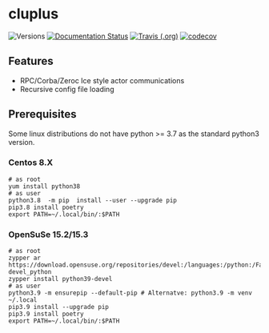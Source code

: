 # cluplus

![Versions](https://img.shields.io/badge/python->3.7-blue)
[![Documentation Status](https://readthedocs.org/projects/sdss-cluplus/badge/?version=latest)](https://sdss-cluplus.readthedocs.io/en/latest/?badge=latest)
[![Travis (.org)](https://img.shields.io/travis/wasndas/cluplus)](https://travis-ci.org/wasndas/cluplus)
[![codecov](https://codecov.io/gh/wasndas/cluplus/branch/main/graph/badge.svg)](https://codecov.io/gh/wasndas/cluplus)

## Features

- RPC/Corba/Zeroc Ice style actor communications
- Recursive config file loading

   
## Prerequisites

Some linux distributions do not have python >= 3.7 as the standard python3 version.

### Centos 8.X

    # as root
    yum install python38
    # as user 
    python3.8  -m pip  install --user --upgrade pip
    pip3.8 install poetry
    export PATH=~/.local/bin/:$PATH

### OpenSuSe 15.2/15.3

    # as root
    zypper ar https://download.opensuse.org/repositories/devel:/languages:/python:/Factory/openSUSE_Leap_15.2/ devel_python
    zypper install python39-devel
    # as user 
    python3.9 -m ensurepip --default-pip # Alternatve: python3.9 -m venv ~/.local 
    pip3.9 install --upgrade pip
    pip3.9 install poetry
    export PATH=~/.local/bin/:$PATH
